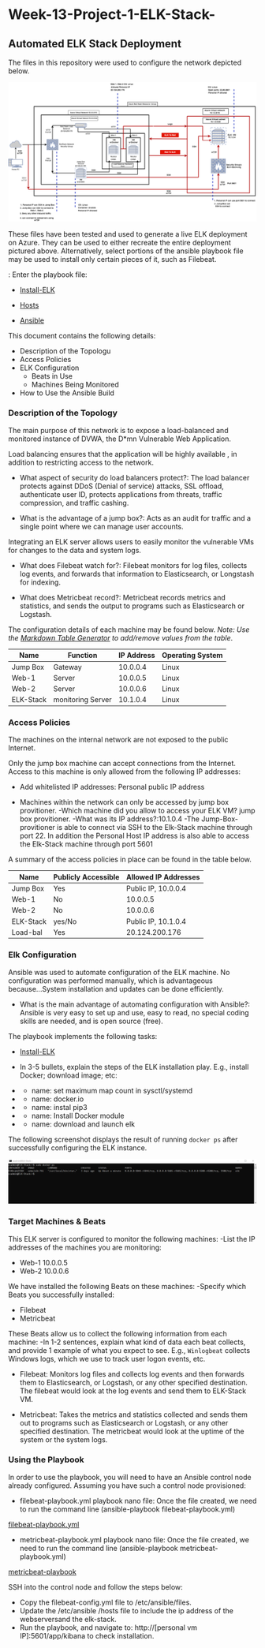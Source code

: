 # Week-13-Project-1-ELK-Stack-
## Automated ELK Stack Deployment

The files in this repository were used to configure the network depicted below.
                                                                                                                                            
![](Diagram/diagram.png%20%2313.png)                                                                                                                                            

These files have been tested and used to generate a live ELK deployment on Azure. They can be used to either recreate the entire deployment pictured above. Alternatively, select portions of the ansible playbook file may be used to install only certain pieces of it, such as Filebeat.

: Enter the playbook file:

- [Install-ELK](Ansible/Install-elk.yml) 

- [Hosts](Ansible/hosts.config)

- [Ansible](Ansible/ansible.cfg)



This document contains the following details:
- Description of the Topologu
- Access Policies
- ELK Configuration
  - Beats in Use
  - Machines Being Monitored
- How to Use the Ansible Build

### Description of the Topology

The main purpose of this network is to expose a load-balanced and monitored instance of DVWA, the D*mn Vulnerable Web Application.

Load balancing ensures that the application will be highly available , in addition to restricting access to the network.

- What aspect of security do load balancers protect?:  The load balancer protects against DDoS (Denial of service) attacks, SSL offload, authenticate user ID, protects applications from threats, traffic compression, and traffic cashing.
  
- What is the advantage of a jump box?: Acts as an audit for traffic and a single point where we can manage user accounts.


Integrating an ELK server allows users to easily monitor the vulnerable VMs for changes to the data and system logs.

- What does Filebeat watch for?: Filebeat monitors for log files, collects log events, and forwards that information to Elasticsearch, or Longstash for indexing.

- What does Metricbeat record?: Metricbeat records metrics and statistics, and sends the output to programs such as Elasticsearch or Logstash. 

 

The configuration details of each machine may be found below.
_Note: Use the [Markdown Table Generator](http://www.tablesgenerator.com/markdown_tables) to add/remove values from the table_.

| Name     | Function         | IP Address | Operating System |
|----------|----------------- |------------|------------------|
| Jump Box | Gateway          | 10.0.0.4   | Linux            |
| Web-1    | Server           | 10.0.0.5   | Linux            |
| Web-2    | Server           | 10.0.0.6   | Linux            |
| ELK-Stack| monitoring Server| 10.1.0.4   | Linux            |

### Access Policies

The machines on the internal network are not exposed to the public Internet. 

Only the jump box machine can accept connections from the Internet. Access to this machine is only allowed from the following IP addresses:
- Add whitelisted IP addresses: Personal public IP address


- Machines within the network can only be accessed by jump box provitioner.
-Which machine did you allow to access your ELK VM? jump box provitioner.
-What was its IP address?:10.1.0.4
-The Jump-Box-provitioner is able to connect via SSH to the Elk-Stack machine through port 22. In addition the Personal Host IP address is also able to access the Elk-Stack machine through port 5601


A summary of the access policies in place can be found in the table below.

| Name     | Publicly Accessible | Allowed IP Addresses  |
|----------|---------------------|-----------------------|
| Jump Box | Yes                 | Public IP, 10.0.0.4   |
| Web-1    | No                  | 10.0.0.5              |
| Web-2    | No                  | 10.0.0.6              |
| ELK-Stack| yes/No              | Public IP, 10.1.0.4   |
| Load-bal | Yes                 | 20.124.200.176        |

### Elk Configuration

Ansible was used to automate configuration of the ELK machine. No configuration was performed manually, which is advantageous because...System installation and updates can be done efficiently.

- What is the main advantage of automating configuration with Ansible?: Ansible is very easy to set up and use, easy to read, no special coding skills are needed, and is open source (free).             

The playbook implements the following tasks:

- [Install-ELK](Ansible/Install-elk.yml) 

- In 3-5 bullets, explain the steps of the ELK installation play. E.g., install Docker; download image; etc:
- - name: set maximum map count in sysctl/systemd
- - name: docker.io
- - name: instal pip3
- - name: Install Docker module
- - name: download and launch elk

The following screenshot displays the result of running `docker ps` after successfully configuring the ELK instance.

![](Ansible/docker%20ps.png)

### Target Machines & Beats

This ELK server is configured to monitor the following machines:
-List the IP addresses of the machines you are monitoring: 

- Web-1 10.0.0.5
- Web-2 10.0.0.6

We have installed the following Beats on these machines:
-Specify which Beats you successfully installed:

- Filebeat
- Metricbeat

These Beats allow us to collect the following information from each machine:
-In 1-2 sentences, explain what kind of data each beat collects, and provide 1 example of what you expect to see. E.g., `Winlogbeat` collects Windows logs, which we use to track user logon events, etc.

- Filebeat: Monitors log files and collects log events and then forwards them to Elasticsearch, or Logstash, or any other specified destination. The filebeat would look at the log events and send them to ELK-Stack VM. 

- Metricbeat: Takes the metrics and statistics collected and sends them out to programs such as Elasticsearch or Logstash, or any other specified destination. The metricbeat would look at the uptime of the system or the system logs.

### Using the Playbook
In order to use the playbook, you will need to have an Ansible control node already configured. Assuming you have such a control node provisioned: 

- filebeat-playbook.yml playbook nano file: Once the file created, we need to run the command line (ansible-playbook filebeat-playbook.yml)

[filebeat-playbook.yml](Ansible/filebeat-playbook.yml)

- metricbeat-playbook.yml playbook nano file: Once the file created, we need to run the command line (ansible-playbook metricbeat-playbook.yml)

[metricbeat-playbook](Ansible/metricbeat-playbook.yml)

SSH into the control node and follow the steps below:

- Copy the filebeat-config.yml file to /etc/ansible/files.
- Update the /etc/ansible /hosts file to include the ip address of the webserversand the elk-stack.
- Run the playbook, and navigate to: http://[personal vm IP]:5601/app/kibana to check installation.



